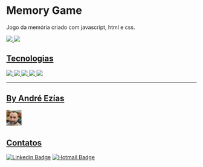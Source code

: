 # Memory Game

<p>
Jogo da memória criado com javascript, html e css.
</p>

<div>
<a href="https://github.com/seu-usuário-aqui">
<img height="180em" src="https://github-readme-stats.vercel.app/api/top-langs/?username=seu-usuário-aqui&layout=compact&langs_count=7&theme=dracula"/>
<img height="180em" src="https://github-readme-stats.vercel.app/api?username=seu-usuário-aqui&show_icons=true&theme=dracula&include_all_commits=true&count_private=true"/>
</div>


## Tecnologias


<img src="https://cdn.jsdelivr.net/gh/devicons/devicon/icons/javascript/javascript-original.svg" width=40 />
<img src="https://cdn.jsdelivr.net/gh/devicons/devicon/icons/html5/html5-original.svg" width=40 />
<img src="https://cdn.jsdelivr.net/gh/devicons/devicon/icons/css3/css3-original.svg" width=40 />
<img src="https://cdn.jsdelivr.net/gh/devicons/devicon/icons/bootstrap/bootstrap-original.svg" width=40 />
<img src="https://cdn.jsdelivr.net/gh/devicons/devicon/icons/git/git-original.svg" width=40 />

___
## By André Ezías 
<img src="images/author.png" width=40 />

## Contatos

[![Linkedin Badge](https://img.shields.io/badge/-LinkedIn-blue?style=flat-square&logo=Linkedin&logoColor=white&link=https://www.linkedin.com/in/andr%C3%A9-ez%C3%ADas-60ba28a5/)](https://www.linkedin.com/in/andr%C3%A9-ez%C3%ADas-60ba28a5/)
[![Hotmail Badge](https://img.shields.io/badge/-Hotmail-0078D4?style=flat-square&logo=microsoft-outlook&logoColor=white&link=mailto:andre.ezias@hotmail.com)](mailto:andre.ezias@hotmail.com)